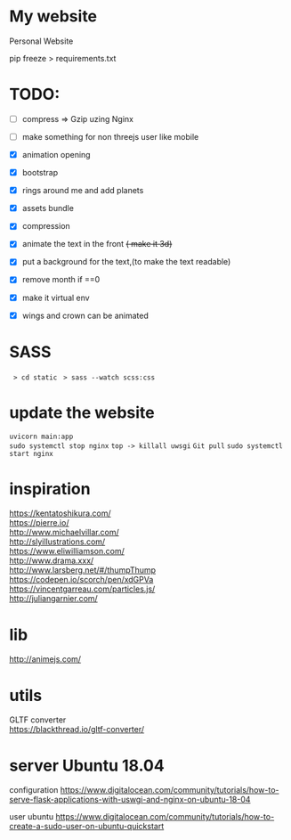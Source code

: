 My website
==========

Personal Website  

pip freeze > requirements.txt

TODO:
=====

 - [ ] compress => Gzip  uzing Nginx
 - [ ] make something for non threejs user like mobile
 - [x] animation opening
 - [x] bootstrap
 - [x] rings around me and add planets
 - [x] assets bundle
 - [x] compression
 - [x] animate the text in the front ~~( make it 3d)~~
 - [x] put a background for the text,(to make the text readable)
 - [x] remove month if ==0
 - [x] make it virtual env
 - [x] wings and crown can be animated


SASS
====
` > cd static`
` > sass --watch scss:css`

update the website
==================

`uvicorn main:app`   
`sudo systemctl stop nginx`
`top -> killall uwsgi`
`Git pull`
`sudo systemctl start nginx`

inspiration
===============
https://kentatoshikura.com/  
https://pierre.io/  
http://www.michaelvillar.com/  
http://slyillustrations.com/  
https://www.eliwilliamson.com/  
http://www.drama.xxx/  
http://www.larsberg.net/#/thumpThump  
https://codepen.io/scorch/pen/xdGPVa  
https://vincentgarreau.com/particles.js/  
http://juliangarnier.com/

lib 
====
http://animejs.com/  

utils
=====
GLTF converter  
https://blackthread.io/gltf-converter/  

server Ubuntu 18.04
===============

configuration
https://www.digitalocean.com/community/tutorials/how-to-serve-flask-applications-with-uswgi-and-nginx-on-ubuntu-18-04


user ubuntu
https://www.digitalocean.com/community/tutorials/how-to-create-a-sudo-user-on-ubuntu-quickstart